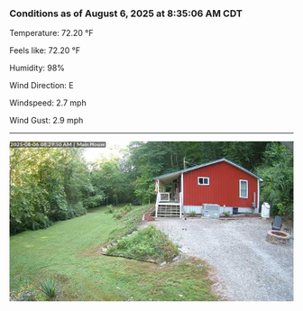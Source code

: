 ### Conditions as of August 6, 2025 at 8:35:06 AM CDT 

Temperature: 72.20 &deg;F

Feels like: 72.20 &deg;F

Humidity: 98%

Wind Direction: E

Windspeed: 2.7 mph

Wind Gust: 2.9 mph

---

<img src="./images/latest.jpeg"/>

